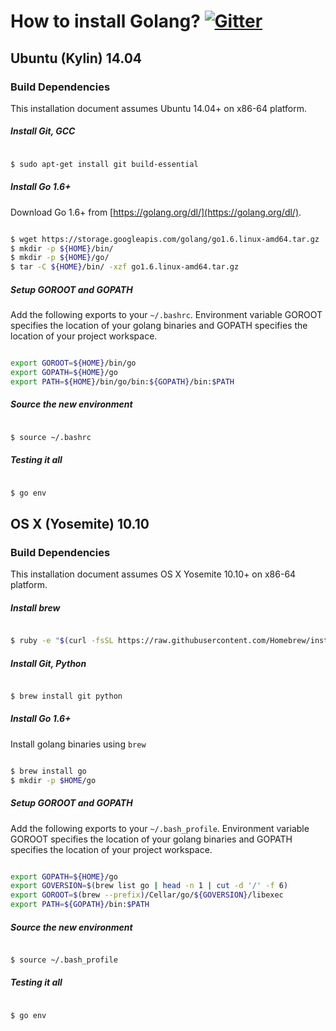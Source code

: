 # How to install Golang? [![Gitter](https://badges.gitter.im/Join%20Chat.svg)](https://gitter.im/minio/minio?utm_source=badge&utm_medium=badge&utm_campaign=pr-badge&utm_content=badge)

## Ubuntu (Kylin) 14.04

### Build Dependencies

This installation document assumes Ubuntu 14.04+ on x86-64 platform.

##### Install Git, GCC

```sh

$ sudo apt-get install git build-essential

```

##### Install Go 1.6+

Download Go 1.6+ from [https://golang.org/dl/](https://golang.org/dl/).

```sh

$ wget https://storage.googleapis.com/golang/go1.6.linux-amd64.tar.gz
$ mkdir -p ${HOME}/bin/
$ mkdir -p ${HOME}/go/
$ tar -C ${HOME}/bin/ -xzf go1.6.linux-amd64.tar.gz

```

##### Setup GOROOT and GOPATH

Add the following exports to your ``~/.bashrc``. Environment variable GOROOT specifies the location of your golang binaries
and GOPATH specifies the location of your project workspace.

```sh

export GOROOT=${HOME}/bin/go
export GOPATH=${HOME}/go
export PATH=${HOME}/bin/go/bin:${GOPATH}/bin:$PATH

```

##### Source the new environment

```sh

$ source ~/.bashrc

```

##### Testing it all

```sh

$ go env

```

## OS X (Yosemite) 10.10

### Build Dependencies

This installation document assumes OS X Yosemite 10.10+ on x86-64 platform.

##### Install brew

```sh

$ ruby -e "$(curl -fsSL https://raw.githubusercontent.com/Homebrew/install/master/install)"

```

##### Install Git, Python

```sh

$ brew install git python

```

##### Install Go 1.6+

Install golang binaries using `brew`

```sh

$ brew install go
$ mkdir -p $HOME/go

```

##### Setup GOROOT and GOPATH

Add the following exports to your ``~/.bash_profile``. Environment variable GOROOT specifies the location of your golang binaries
and GOPATH specifies the location of your project workspace.

```sh

export GOPATH=${HOME}/go
export GOVERSION=$(brew list go | head -n 1 | cut -d '/' -f 6)
export GOROOT=$(brew --prefix)/Cellar/go/${GOVERSION}/libexec
export PATH=${GOPATH}/bin:$PATH

```

##### Source the new environment

```sh

$ source ~/.bash_profile

```

##### Testing it all

```sh

$ go env

```

